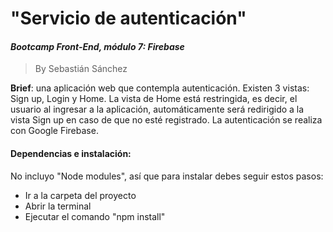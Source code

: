 # "Servicio de autenticación"
#### *Bootcamp Front-End, módulo 7: Firebase*
>By Sebastián Sánchez

<strong>Brief</strong>: una aplicación web que contempla autenticación. 
Existen 3 vistas: Sign up, Login y Home. La vista de Home está restringida, es decir, el usuario al ingresar a la aplicación, automáticamente será redirigido a la vista Sign up en caso de que no esté registrado.
La autenticación se realiza con Google Firebase.

#### Dependencias e instalación:
No incluyo "Node modules", así que para instalar debes seguir estos pasos:
* Ir a la carpeta del proyecto
* Abrir la terminal
* Ejecutar el comando "npm install"